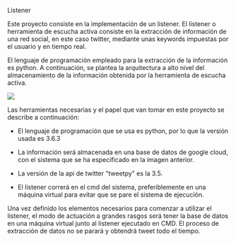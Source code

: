 Listener 

Este proyecto consiste en la implementación de un listener. El listener o herramienta de escucha activa consiste en la extracción de información de una red social, en este caso twitter, mediante unas keywords impuestas por el usuario y en tiempo real.

El lenguaje de programación empleado para la extracción de la información es python.
A continuación, se plantea la arquitectura a alto nivel del almacenamiento de la información obtenida por la herramienta de escucha activa. 

![](https://github.com/franrs6/Ilunion/blob/master/Modelo_Entidad_Relaci%C3%B3n.PNG)

Las herramientas necesarias y el papel que van tomar en este proyecto se describe a continuación:

  * El lenguaje de programación que se usa es python, por lo que la versión usada es 3.6.3
  
  * La información será almacenada en una base de datos de google cloud, con el sistema que se ha especificado en la imagen anterior.
  
  * La versión de la api de twitter "tweetpy" es la 3.5.
  
  * El listener correrá en el cmd del sistema, preferiblemente en una máquina virtual para evitar que se pare el sistema de ejecución.
  
  Una vez definido los elementos necesarios para comenzar a utilizar el listener, el modo de actuación a grandes rasgos será tener la base de datos en una máquina virtual junto al listener ejecutado en CMD. El proceso de extracción de datos no se parará y obtendrá tweet todo el tiempo.
  
